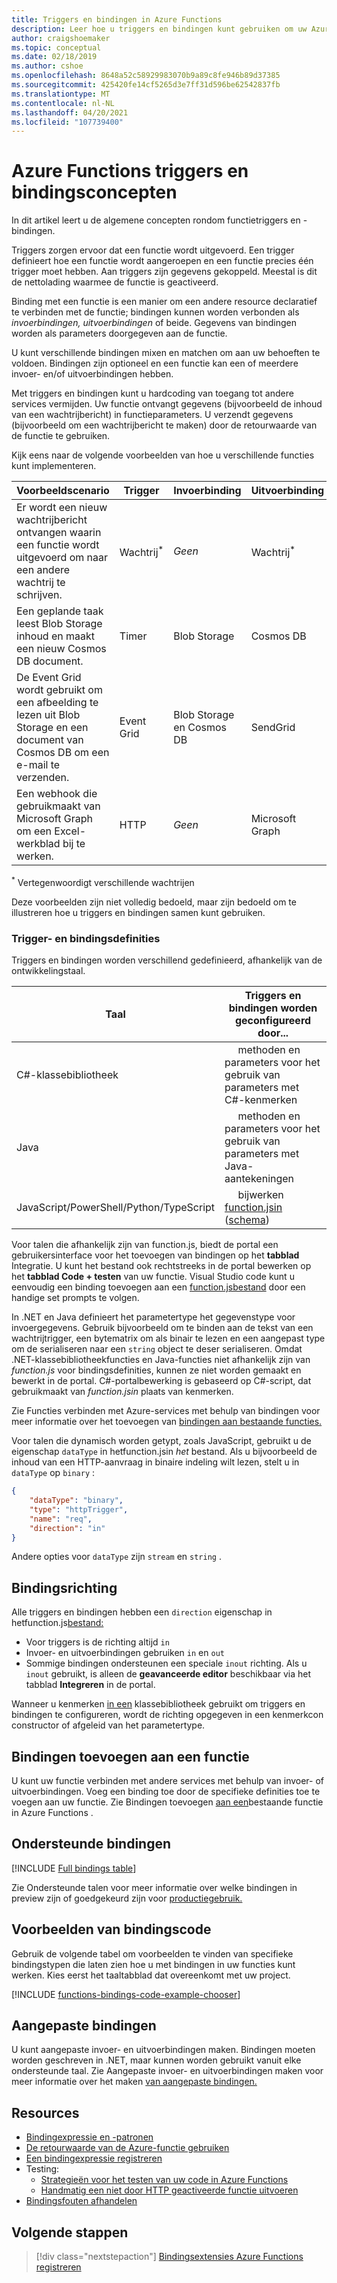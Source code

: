 ```yaml
---
title: Triggers en bindingen in Azure Functions
description: Leer hoe u triggers en bindingen kunt gebruiken om uw Azure-functie te verbinden met onlinegebeurtenissen en cloudservices.
author: craigshoemaker
ms.topic: conceptual
ms.date: 02/18/2019
ms.author: cshoe
ms.openlocfilehash: 8648a52c58929983070b9a89c8fe946b89d37385
ms.sourcegitcommit: 425420fe14cf5265d3e7ff31d596be62542837fb
ms.translationtype: MT
ms.contentlocale: nl-NL
ms.lasthandoff: 04/20/2021
ms.locfileid: "107739400"
---
```

# <a name="azure-functions-triggers-and-bindings-concepts"></a>Azure Functions triggers en bindingsconcepten

In dit artikel leert u de algemene concepten rondom functietriggers en -bindingen.

Triggers zorgen ervoor dat een functie wordt uitgevoerd. Een trigger definieert hoe een functie wordt aangeroepen en een functie precies één trigger moet hebben. Aan triggers zijn gegevens gekoppeld. Meestal is dit de nettolading waarmee de functie is geactiveerd. 

Binding met een functie is een manier om een andere resource declaratief te verbinden met de functie; bindingen kunnen worden verbonden als *invoerbindingen,* *uitvoerbindingen* of beide. Gegevens van bindingen worden als parameters doorgegeven aan de functie.

U kunt verschillende bindingen mixen en matchen om aan uw behoeften te voldoen. Bindingen zijn optioneel en een functie kan een of meerdere invoer- en/of uitvoerbindingen hebben.

Met triggers en bindingen kunt u hardcoding van toegang tot andere services vermijden. Uw functie ontvangt gegevens (bijvoorbeeld de inhoud van een wachtrijbericht) in functieparameters. U verzendt gegevens (bijvoorbeeld om een ​​wachtrijbericht te maken) door de retourwaarde van de functie te gebruiken. 

Kijk eens naar de volgende voorbeelden van hoe u verschillende functies kunt implementeren.

| Voorbeeldscenario | Trigger | Invoerbinding | Uitvoerbinding |
|-------------|---------|---------------|----------------|
| Er wordt een nieuw wachtrijbericht ontvangen waarin een functie wordt uitgevoerd om naar een andere wachtrij te schrijven. | Wachtrij<sup>*</sup> | *Geen* | Wachtrij<sup>*</sup> |
|Een geplande taak leest Blob Storage inhoud en maakt een nieuw Cosmos DB document. | Timer | Blob Storage | Cosmos DB |
|De Event Grid wordt gebruikt om een afbeelding te lezen uit Blob Storage en een document van Cosmos DB om een e-mail te verzenden. | Event Grid | Blob Storage en Cosmos DB | SendGrid |
| Een webhook die gebruikmaakt van Microsoft Graph om een Excel-werkblad bij te werken. | HTTP | *Geen* | Microsoft Graph |

<sup>\*</sup> Vertegenwoordigt verschillende wachtrijen

Deze voorbeelden zijn niet volledig bedoeld, maar zijn bedoeld om te illustreren hoe u triggers en bindingen samen kunt gebruiken.

###  <a name="trigger-and-binding-definitions"></a>Trigger- en bindingsdefinities

Triggers en bindingen worden verschillend gedefinieerd, afhankelijk van de ontwikkelingstaal.

| Taal | Triggers en bindingen worden geconfigureerd door... |
|-------------|--------------------------------------------|
| C#-klassebibliotheek | &nbsp;&nbsp;&nbsp;&nbsp;&nbsp;methoden en parameters voor het gebruik van parameters met C#-kenmerken |
| Java | &nbsp;&nbsp;&nbsp;&nbsp;&nbsp;methoden en parameters voor het gebruik van parameters met Java-aantekeningen  | 
| JavaScript/PowerShell/Python/TypeScript | &nbsp;&nbsp;&nbsp;&nbsp;&nbsp;bijwerken [function.jsin](./functions-reference.md) ([schema](http://json.schemastore.org/function)) |

Voor talen die afhankelijk zijn van function.js, biedt de portal een gebruikersinterface voor het toevoegen van bindingen op het **tabblad** Integratie. U kunt het bestand ook rechtstreeks in de portal bewerken op het **tabblad Code + testen** van uw functie. Visual Studio code kunt u eenvoudig een binding toevoegen aan een [function.jsbestand](functions-develop-vs-code.md?tabs=nodejs#add-a-function-to-your-project) door een handige set prompts te volgen. 

In .NET en Java definieert het parametertype het gegevenstype voor invoergegevens. Gebruik bijvoorbeeld om te binden aan de tekst van een wachtrijtrigger, een bytematrix om als binair te lezen en een aangepast type om de serialiseren naar een `string` object te deser serialiseren. Omdat .NET-klassebibliotheekfuncties en Java-functies niet afhankelijk zijn van *function.js* voor bindingsdefinities, kunnen ze niet worden gemaakt en bewerkt in de portal. C#-portalbewerking is gebaseerd op C#-script, dat gebruikmaakt van *function.jsin* plaats van kenmerken.

Zie Functies verbinden met Azure-services met behulp van bindingen voor meer informatie over het toevoegen van [bindingen aan bestaande functies.](add-bindings-existing-function.md)

Voor talen die dynamisch worden getypt, zoals JavaScript, gebruikt u de eigenschap `dataType` in hetfunction.jsin *het* bestand. Als u bijvoorbeeld de inhoud van een HTTP-aanvraag in binaire indeling wilt lezen, stelt u in `dataType` op `binary` :

```json
{
    "dataType": "binary",
    "type": "httpTrigger",
    "name": "req",
    "direction": "in"
}
```

Andere opties voor `dataType` zijn `stream` en `string` .

## <a name="binding-direction"></a>Bindingsrichting

Alle triggers en bindingen hebben een `direction` eigenschap in hetfunction.js[bestand:](./functions-reference.md)

- Voor triggers is de richting altijd `in`
- Invoer- en uitvoerbindingen gebruiken `in` en `out`
- Sommige bindingen ondersteunen een speciale `inout` richting. Als u `inout` gebruikt, is alleen de **geavanceerde editor** beschikbaar via het tabblad **Integreren** in de portal.

Wanneer u kenmerken [in een](functions-dotnet-class-library.md) klassebibliotheek gebruikt om triggers en bindingen te configureren, wordt de richting opgegeven in een kenmerkcon constructor of afgeleid van het parametertype.

## <a name="add-bindings-to-a-function"></a>Bindingen toevoegen aan een functie

U kunt uw functie verbinden met andere services met behulp van invoer- of uitvoerbindingen. Voeg een binding toe door de specifieke definities toe te voegen aan uw functie. Zie Bindingen toevoegen [aan een](add-bindings-existing-function.md)bestaande functie in Azure Functions .  

## <a name="supported-bindings"></a>Ondersteunde bindingen

[!INCLUDE [Full bindings table](../../includes/functions-bindings.md)]

Zie Ondersteunde talen voor meer informatie over welke bindingen in preview zijn of goedgekeurd zijn voor [productiegebruik.](supported-languages.md)

## <a name="bindings-code-examples"></a>Voorbeelden van bindingscode

Gebruik de volgende tabel om voorbeelden te vinden van specifieke bindingstypen die laten zien hoe u met bindingen in uw functies kunt werken. Kies eerst het taaltabblad dat overeenkomt met uw project. 

[!INCLUDE [functions-bindings-code-example-chooser](../../includes/functions-bindings-code-example-chooser.md)]

## <a name="custom-bindings"></a>Aangepaste bindingen

U kunt aangepaste invoer- en uitvoerbindingen maken. Bindingen moeten worden geschreven in .NET, maar kunnen worden gebruikt vanuit elke ondersteunde taal. Zie Aangepaste invoer- en uitvoerbindingen maken voor meer informatie over het maken [van aangepaste bindingen.](https://github.com/Azure/azure-webjobs-sdk/wiki/Creating-custom-input-and-output-bindings)

## <a name="resources"></a>Resources
- [Bindingexpressie en -patronen](./functions-bindings-expressions-patterns.md)
- [De retourwaarde van de Azure-functie gebruiken](./functions-bindings-return-value.md)
- [Een bindingexpressie registreren](./functions-bindings-register.md)
- Testing:
  - [Strategieën voor het testen van uw code in Azure Functions](functions-test-a-function.md)
  - [Handmatig een niet door HTTP geactiveerde functie uitvoeren](functions-manually-run-non-http.md)
- [Bindingsfouten afhandelen](./functions-bindings-errors.md)

## <a name="next-steps"></a>Volgende stappen
> [!div class="nextstepaction"]
> [Bindingsextensies Azure Functions registreren](./functions-bindings-register.md)
